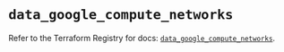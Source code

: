 # `data_google_compute_networks`

Refer to the Terraform Registry for docs: [`data_google_compute_networks`](https://registry.terraform.io/providers/hashicorp/google/5.39.1/docs/data-sources/compute_networks).
